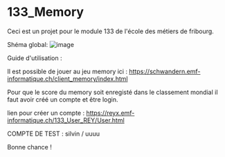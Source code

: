 # 133_Memory

Ceci est un projet pour le module 133 de l'école des métiers de fribourg.

Shéma global:
![image](https://user-images.githubusercontent.com/123940171/236188121-a7cdff45-9852-4712-adfd-84bbff7a68c9.png)

Guide d'utilisation :

Il est possible de jouer au jeu memory ici : https://schwandern.emf-informatique.ch/client_memory/index.html

Pour que le score du memory soit enregisté dans le classement mondial il faut avoir créé un compte et être login.

lien pour créer un compte : https://reyx.emf-informatique.ch/133_User_REY/User.html

COMPTE DE TEST :
silvin / uuuu

Bonne chance !

